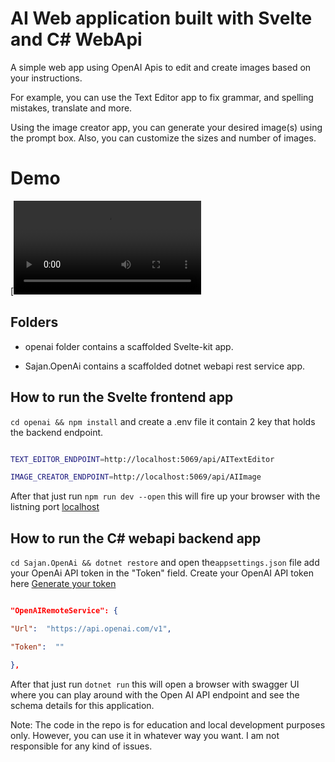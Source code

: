 # AI Web application built with Svelte and C# WebApi

A simple web app using OpenAI Apis to edit and create images based on your instructions.

For example, you can use the Text Editor app to fix grammar, and spelling mistakes, translate and more.

Using the image creator app, you can generate your desired image(s) using the prompt box. Also, you can customize the sizes and number of images.

# Demo

[![Demo](/demo/demo.mp4)

## Folders

-   openai folder contains a scaffolded Svelte-kit app.

-   Sajan.OpenAi contains a scaffolded dotnet webapi rest service app.

## How to run the Svelte frontend app

`cd openai && npm install` and create a .env file it contain 2 key that holds the backend endpoint.

```bash

TEXT_EDITOR_ENDPOINT=http://localhost:5069/api/AITextEditor

IMAGE_CREATOR_ENDPOINT=http://localhost:5069/api/AIImage

```

After that just run `npm run dev --open` this will fire up your browser with the listning port [localhost](http://localhost:3001)

## How to run the C# webapi backend app

`cd Sajan.OpenAi && dotnet restore` and open the`appsettings.json` file add your OpenAi API token in the "Token" field. Create your OpenAI API token here [Generate your token](https://platform.openai.com/account/api-keys)

```json

"OpenAIRemoteService": {

"Url":  "https://api.openai.com/v1",

"Token":  ""

},

```

After that just run `dotnet run` this will open a browser with swagger UI where you can play around with the Open AI API endpoint and see the schema details for this application.

Note: The code in the repo is for education and local development purposes only. However, you can use it in whatever way you want. I am not responsible for any kind of issues.
